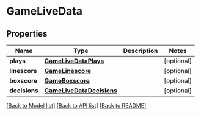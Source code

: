 # GameLiveData

## Properties
Name | Type | Description | Notes
------------ | ------------- | ------------- | -------------
**plays** | [**GameLiveDataPlays**](GameLiveDataPlays.md) |  | [optional] 
**linescore** | [**GameLinescore**](GameLinescore.md) |  | [optional] 
**boxscore** | [**GameBoxscore**](GameBoxscore.md) |  | [optional] 
**decisions** | [**GameLiveDataDecisions**](GameLiveDataDecisions.md) |  | [optional] 

[[Back to Model list]](../README.md#documentation-for-models) [[Back to API list]](../README.md#documentation-for-api-endpoints) [[Back to README]](../README.md)



